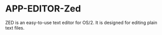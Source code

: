 APP-EDITOR-Zed
==============

ZED is an easy-to-use text editor for OS/2. It is designed for editing plain text files. 
